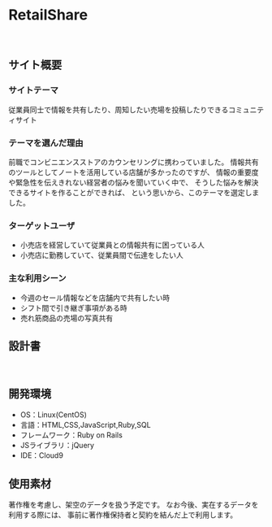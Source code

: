 # RetailShare
​
## サイト概要
### サイトテーマ
従業員同士で情報を共有したり、周知したい売場を投稿したりできるコミュニティサイト
​
### テーマを選んだ理由
前職でコンビニエンスストアのカウンセリングに携わっていました。
情報共有のツールとしてノートを活用している店舗が多かったのですが、
情報の重要度や緊急性を伝えきれない経営者の悩みを聞いていく中で、
そうした悩みを解決できるサイトを作ることができれば、
という思いから、このテーマを選定しました。

### ターゲットユーザ
- 小売店を経営していて従業員との情報共有に困っている人
- 小売店に勤務していて、従業員間で伝達をしたい人
​
### 主な利用シーン
<!--どのような時に使うのかの状況を記載すること-->
- 今週のセール情報などを店舗内で共有したい時
- シフト間で引き継ぎ事項がある時
- 売れ筋商品の売場の写真共有
​
## 設計書
<!--作成次第追記-->
​
## 開発環境
- OS：Linux(CentOS)
- 言語：HTML,CSS,JavaScript,Ruby,SQL
- フレームワーク：Ruby on Rails
- JSライブラリ：jQuery
- IDE：Cloud9
​
## 使用素材
著作権を考慮し、架空のデータを扱う予定です。
なお今後、実在するデータを利用する際には、
事前に著作権保持者と契約を結んだ上で利用します。
<!--- 外部サービスの画像素材・音声素材を使用した場合は、必ずサービス名とURLを明記してください。-->
<!--- アプリケーションの実装に使用したgem/bootstrapのリファレンスなどの記載は不要です。-->
<!--- 使用しない場合は、使用素材の項目をREADMEから削除してください。-->